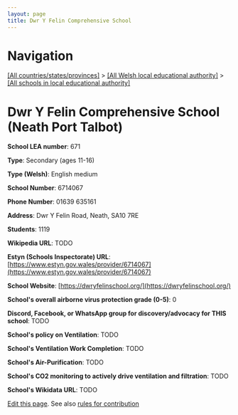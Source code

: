 ```yaml
---
layout: page
title: Dwr Y Felin Comprehensive School
---
```

# Navigation

[[All countries/states/provinces]](../../..) > [[All Welsh local educational authority]](../..) > [[All schools in local educational authority]](..)

# Dwr Y Felin Comprehensive School (Neath Port Talbot)

**School LEA number**: 671

**Type**: Secondary (ages 11-16)

**Type (Welsh)**: English medium

**School Number**: 6714067

**Phone Number**: 01639 635161

**Address**: Dwr Y Felin Road, Neath, SA10 7RE

**Students**: 1119

**Wikipedia URL**: TODO

**Estyn (Schools Inspectorate) URL**: [https://www.estyn.gov.wales/provider/6714067](https://www.estyn.gov.wales/provider/6714067)

**School Website**: [https://dwryfelinschool.org/](https://dwryfelinschool.org/)

**School's overall airborne virus protection grade (0-5)**: 0

**Discord, Facebook, or WhatsApp group for discovery/advocacy for THIS school**: TODO

**School's policy on Ventilation**: TODO

**School's Ventilation Work Completion**: TODO

**School's Air-Purification**: TODO

**School's CO2 monitoring to actively drive ventilation and filtration**: TODO

**School's Wikidata URL**: TODO




[Edit this page](https://github.com/VentilationProject/Wales/edit/prif/./Neath_Port_Talbot/Dwr_Y_Felin_Comprehensive_School.md). See also [rules for contribution](../../../contribution-rules/)